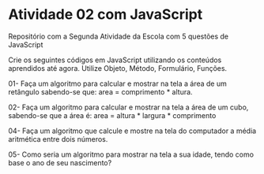 # Atividade 02 com JavaScript

Repositório com a Segunda Atividade da Escola com 5 questões de JavaScript

Crie os seguintes códigos em JavaScript utilizando os conteúdos aprendidos até agora.
Utilize Objeto, Método, Formulário, Funções.

01- Faça um algoritmo para calcular e mostrar na tela a área de um retângulo sabendo-se que: area = comprimento * altura.

02- Faça um algoritmo para calcular e mostrar na tela a área de um cubo, sabendo-se que a área é:
area = altura * largura * comprimento

04- Faça um algoritmo que calcule e mostre na tela do computador a média aritmética entre dois números.

05- Como seria um algoritmo para mostrar na tela a sua idade, tendo como base o ano de seu nascimento?
